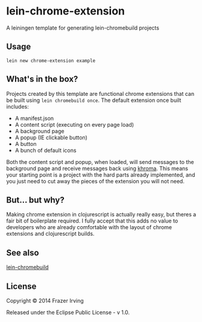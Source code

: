 # lein-chrome-extension

A leiningen template for generating lein-chromebuild projects

## Usage

    lein new chrome-extension example

## What's in the box?

Projects created by this template are functional chrome extensions that can be built using ```lein chromebuild once```. The default extension once built includes:

  - A manifest.json
  - A content script (executing on every page load)
  - A background page
  - A popup (IE clickable button)
  - A button
  - A bunch of default icons

Both the content script and popup, when loaded, will send messages to the background page and receive messages back using [khroma](https://github.com/suprematic/khroma). This means your starting point is a project with the hard parts already implemented, and you just need to cut away the pieces of the extension you will not need.

## But... but why?

Making chrome extension in clojurescript is actually really easy, but theres a fair bit of boilerplate required. I fully accept that this adds no value to developers who are already comfortable with the layout of chrome extensions and clojurescript builds.

## See also

[lein-chromebuild](https://github.com/clumsyjedi/lein-chromebuild)

## License

Copyright © 2014 Frazer Irving

Released under the Eclipse Public License - v 1.0.


